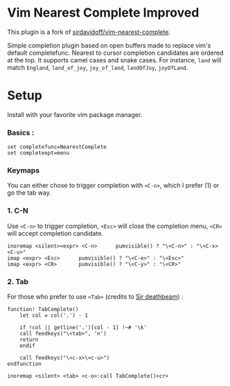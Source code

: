 # Vim Nearest Complete Improved

This plugin is a fork of [sirdavidoff/vim-nearest-complete](https://github.com/sirdavidoff/vim-nearest-complete).

Simple completion plugin based on open buffers made to replace vim's default completefunc. Nearest to cursor completion candidates are ordered at the top. It supports camel cases and snake cases. For instance,
`land` will match `England`, `land_of_joy`, `joy_of_land`, `landOfJoy`, `joyOfLand`.


# Setup
Install with your favorite vim package manager.

### Basics :
```
set completefunc=NearestComplete
set completeopt=menu
```

### Keymaps
You can either chose to trigger completion with `<C-n>`, which I prefer (1) or go the tab way.

### 1. C-N
Use `<C-n>` to trigger completion, `<Esc>` will close the completion menu, `<CR>` will accept completion candidate.
```
inoremap <silent><expr> <C-n>      pumvisible() ? "\<C-n>" : "\<C-x><C-u>"
imap <expr> <Esc>      pumvisible() ? "\<C-e>" : "\<Esc>"
imap <expr> <CR>       pumvisible() ? "\<C-y>" : "\<CR>"
```

### 2. Tab
For those who prefer to use `<Tab>` (credits to [Sir deathbeam](https://deathbeam.github.io/Fuzzy-completion-in-Vim)) :


```
function! TabComplete()
    let col = col('.') - 1

    if !col || getline('.')[col - 1] !~# '\k'
    call feedkeys("\<tab>", 'n')
    return
    endif

    call feedkeys("\<c-x>\<c-u>")
endfunction

inoremap <silent> <tab> <c-o>:call TabComplete()<cr>
```






